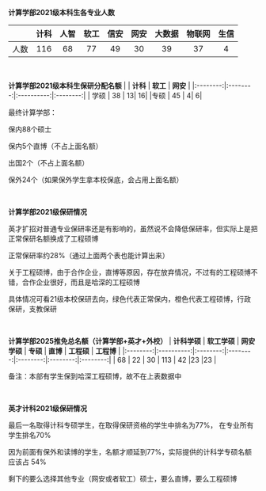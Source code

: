 **计算学部2021级本科生各专业人数**

| | **计科** | **人智** | **软工** |**信安** | **网安** | **大数据** |**物联网** |**生信** |
|:--------:|:--------:|:----------:|:--------:|:--------:|:--------:|:--------:|:--------:|:--------:|
| 人数 | 116 | 68| 77|49|30|39|37|4|

<br>

**计算学部2021级本科生保研分配名额**
| | **计科** | **软工** | **网安** |
|:--------:|:--------:|:----------:|:--------:|
| 学硕 | 38 | 13| 16|
|专硕 | 45 | 4| 6|

最终计算学部：

保内88个硕士

保内5个直博（不占上面名额）

出国2个（不占上面名额）

保外24个（如果保外学生拿本校保底，会占用上面名额）

<br>



**计算学部2021级保研情况**

英才扩招对普通专业保研率还是有影响的，虽然说不会降低保研率，但实际上是把正常保研名额换成了工程硕博

正常保研率约28%（通过上面两个表也能计算出来）

关于工程硕博，由于合作企业，直博等原因，存在放弃情况，不过有的工程硕博不错，合作企业很好，而且是哈深的工程硕博

具体情况可看21级本校保研去向，绿色代表正常保内，橙色代表工程硕博，行政保研，支教保研

<br>

**计算学部2025推免总名额（计算学部+英才+外校）**
| **计科学硕** | **软工学硕** | **网安学硕** | **专硕** | **直博** | **工程硕** | **工程博** |
|:--------:|:----------:|:--------:|:--------:|:--------:|:--------:|:--------:|
 | 68       | 22         | 30      |   113      | 42     |23        |23        |

 备注：本部有学生保到哈深工程硕博，故不在上表数据中


<br>

**英才计科2021级保研情况**

最后一名取得计科专硕学生，在取得保研资格的学生中排名为77%， 在专业所有学生排名70%

因为前面有保外和读博的学生，名额才顺延到77%，实际提供的计科学专硕名额应该占 54%

剩下的要么选择其他专业（网安或者软工）硕士，要么直博，要么工程硕博

